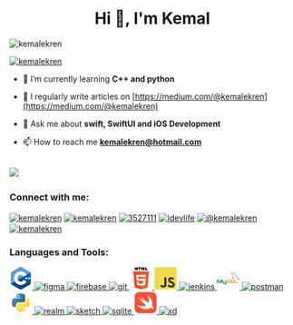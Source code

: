 <h1 align="center">Hi 👋, I'm Kemal</h1>
<!-- <h3 align="center">A passionate iOS Engineer from Turkey</h3> -->

<p align="left"> <img src="https://komarev.com/ghpvc/?username=kemalekren&label=Profile%20views&color=0e75b6&style=flat" alt="kemalekren" /> </p>

<!-- <p align="left"> <a href="https://github.com/ryo-ma/github-profile-trophy"><img src="https://github-profile-trophy.vercel.app/?username=kemalekren" alt="kemalekren" /></a> </p> -->

<p align="left"> <a href="https://twitter.com/kemalekren" target="blank"><img src="https://img.shields.io/twitter/follow/kemalekren?logo=twitter&style=for-the-badge" alt="kemalekren" /></a> </p>

<!-- - 🔭 I’m currently working on **????** -->

- 🌱 I’m currently learning **C++ and python**

<!-- 👨‍💻 All of my projects are available at [www.kemalekren.com.tr](www.kemalekren.com.tr) -->

- 📝 I regularly write articles on [https://medium.com/@kemalekren](https://medium.com/@kemalekren)

- 💬 Ask me about **swift, SwiftUI and iOS Development**

- 📫 How to reach me **kemalekren@hotmail.com**

<!--  📄 Know about my experiences [http://kemalekren.com.tr/](http://kemalekren.com.tr/) -->

<!-- - ⚡ Fun fact **I love coding in my free time too :)** -->

<br/>![](https://github-readme-streak-stats.herokuapp.com/?user=kemalekren&theme=dark&hide_border=false)<br/>

<!-- <p><img align="center" src="https://github-readme-streak-stats.herokuapp.com/?user=kemalekren&theme=dark" alt="kemalekren" /></p> -->

<h3 align="left">Connect with me:</h3>
<p align="left">
<a href="https://twitter.com/kemalekren" target="blank"><img align="center" src="https://raw.githubusercontent.com/rahuldkjain/github-profile-readme-generator/master/src/images/icons/Social/twitter.svg" alt="kemalekren" height="30" width="40" /></a>
<a href="https://linkedin.com/in/kemalekren" target="blank"><img align="center" src="https://raw.githubusercontent.com/rahuldkjain/github-profile-readme-generator/master/src/images/icons/Social/linked-in-alt.svg" alt="kemalekren" height="30" width="40" /></a>
<a href="https://stackoverflow.com/users/3527111" target="blank"><img align="center" src="https://raw.githubusercontent.com/rahuldkjain/github-profile-readme-generator/master/src/images/icons/Social/stack-overflow.svg" alt="3527111" height="30" width="40" /></a>
<a href="https://instagram.com/idevlife" target="blank"><img align="center" src="https://raw.githubusercontent.com/rahuldkjain/github-profile-readme-generator/master/src/images/icons/Social/instagram.svg" alt="idevlife" height="30" width="40" /></a>
<a href="https://medium.com/@kemalekren" target="blank"><img align="center" src="https://raw.githubusercontent.com/rahuldkjain/github-profile-readme-generator/master/src/images/icons/Social/medium.svg" alt="@kemalekren" height="30" width="40" /></a>
<a href="https://www.hackerrank.com/kemalekren" target="blank"><img align="center" src="https://raw.githubusercontent.com/rahuldkjain/github-profile-readme-generator/master/src/images/icons/Social/hackerrank.svg" alt="kemalekren" height="30" width="40" /></a>
</p>

<h3 align="left">Languages and Tools:</h3>
<p align="left"> <a href="https://www.w3schools.com/cpp/" target="_blank"> <img src="https://raw.githubusercontent.com/devicons/devicon/master/icons/cplusplus/cplusplus-original.svg" alt="cplusplus" width="40" height="40"/> </a> <a href="https://www.figma.com/" target="_blank"> <img src="https://www.vectorlogo.zone/logos/figma/figma-icon.svg" alt="figma" width="40" height="40"/> </a> <a href="https://firebase.google.com/" target="_blank"> <img src="https://www.vectorlogo.zone/logos/firebase/firebase-icon.svg" alt="firebase" width="40" height="40"/> </a> <a href="https://git-scm.com/" target="_blank"> <img src="https://www.vectorlogo.zone/logos/git-scm/git-scm-icon.svg" alt="git" width="40" height="40"/> </a> <a href="https://www.w3.org/html/" target="_blank"> <img src="https://raw.githubusercontent.com/devicons/devicon/master/icons/html5/html5-original-wordmark.svg" alt="html5" width="40" height="40"/> </a> <a href="https://developer.mozilla.org/en-US/docs/Web/JavaScript" target="_blank"> <img src="https://raw.githubusercontent.com/devicons/devicon/master/icons/javascript/javascript-original.svg" alt="javascript" width="40" height="40"/> </a> <a href="https://www.jenkins.io" target="_blank"> <img src="https://www.vectorlogo.zone/logos/jenkins/jenkins-icon.svg" alt="jenkins" width="40" height="40"/> </a> <a href="https://www.mysql.com/" target="_blank"> <img src="https://raw.githubusercontent.com/devicons/devicon/master/icons/mysql/mysql-original-wordmark.svg" alt="mysql" width="40" height="40"/> </a> <a href="https://postman.com" target="_blank"> <img src="https://www.vectorlogo.zone/logos/getpostman/getpostman-icon.svg" alt="postman" width="40" height="40"/> </a> <a href="https://www.python.org" target="_blank"> <img src="https://raw.githubusercontent.com/devicons/devicon/master/icons/python/python-original.svg" alt="python" width="40" height="40"/> </a> <a href="https://realm.io/" target="_blank"> <img src="https://raw.githubusercontent.com/bestofjs/bestofjs-webui/8665e8c267a0215f3159df28b33c365198101df5/public/logos/realm.svg" alt="realm" width="40" height="40"/> </a> <a href="https://www.sketch.com/" target="_blank"> <img src="https://www.vectorlogo.zone/logos/sketchapp/sketchapp-icon.svg" alt="sketch" width="40" height="40"/> </a> <a href="https://www.sqlite.org/" target="_blank"> <img src="https://www.vectorlogo.zone/logos/sqlite/sqlite-icon.svg" alt="sqlite" width="40" height="40"/> </a> <a href="https://developer.apple.com/swift/" target="_blank"> <img src="https://raw.githubusercontent.com/devicons/devicon/master/icons/swift/swift-original.svg" alt="swift" width="40" height="40"/> </a> <a href="https://www.adobe.com/products/xd.html" target="_blank"> <img src="https://cdn.worldvectorlogo.com/logos/adobe-xd.svg" alt="xd" width="40" height="40"/> </a> </p>
